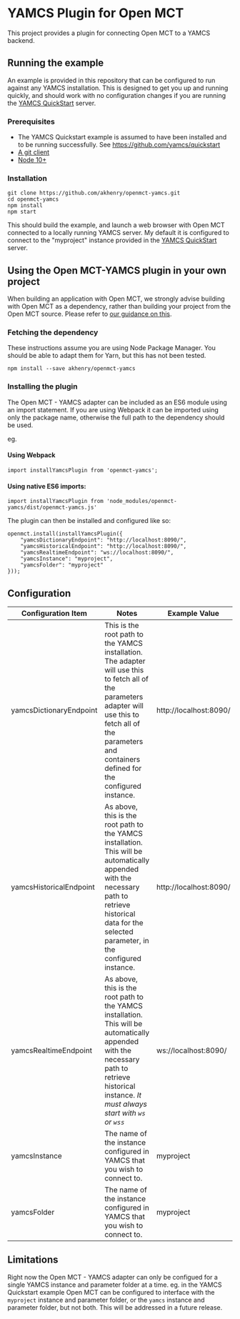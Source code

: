 # YAMCS Plugin for Open MCT
This project provides a plugin for connecting Open MCT to a YAMCS backend.

## Running the example

An example is provided in this repository that can be configured to run against any YAMCS installation. This is designed
 to get you up and running quickly, and should work with no configuration changes if you are running the 
 [YAMCS QuickStart](https://github.com/yamcs/quickstart) server.

### Prerequisites
* The YAMCS Quickstart example is assumed to have been installed and to be running successfully. See 
  https://github.com/yamcs/quickstart
* [A git client](https://git-scm.com/)
* [Node 10+](https://nodejs.org/)

### Installation
```
git clone https://github.com/akhenry/openmct-yamcs.git
cd openmct-yamcs
npm install
npm start
```

This should build the example, and launch a web browser with Open MCT connected to a locally running YAMCS server. My 
default it is configured to connect to the "myproject" instance provided in the [YAMCS QuickStart](https://github.com/yamcs/quickstart) server.

## Using the Open MCT-YAMCS plugin in your own project

When building an application with Open MCT, we strongly advise building with Open MCT as a dependency, rather than 
building your project from the Open MCT source. Please refer to 
[our guidance on this](https://github.com/nasa/openmct/blob/master/API.md#starting-an-open-mct-application).

### Fetching the dependency
These instructions assume you are using Node Package Manager. You should be able to adapt them for Yarn, but this has 
not been tested.

```
npm install --save akhenry/openmct-yamcs
```

### Installing the plugin

The Open MCT - YAMCS adapter can be included as an ES6 module using an import statement. If you are using Webpack it 
can be imported using only the package name, otherwise the full path to the dependency should be used.

eg.

#### Using Webpack
```
import installYamcsPlugin from 'openmct-yamcs';
```

#### Using native ES6 imports:
```
import installYamcsPlugin from 'node_modules/openmct-yamcs/dist/openmct-yamcs.js'
```

The plugin can then be installed and configured like so:
```
openmct.install(installYamcsPlugin({
    "yamcsDictionaryEndpoint": "http://localhost:8090/",
    "yamcsHistoricalEndpoint": "http://localhost:8090/",
    "yamcsRealtimeEndpoint": "ws://localhost:8090/",
    "yamcsInstance": "myproject",
    "yamcsFolder": "myproject"
}));
```

## Configuration
| Configuration Item      | Notes                                                 | Example Value                      |
|-------------------------|-------------------------------------------------------|------------------------------------|
| yamcsDictionaryEndpoint | This is the root path to the YAMCS installation. The adapter will use this to fetch all of the parameters adapter will use this to fetch all of the parameters and containers defined for the configured instance. | http://localhost:8090/              |
| yamcsHistoricalEndpoint | As above, this is the root path to the YAMCS installation. This will be automatically appended with the necessary path to retrieve historical data for the selected parameter, in the configured instance. | http://localhost:8090/             |
| yamcsRealtimeEndpoint   | As above, this is the root path to the YAMCS installation. This will be automatically appended with the necessary path to retrieve historical instance. *It must always start with `ws` or `wss`* | ws://localhost:8090/               |
| yamcsInstance           | The name of the instance configured in YAMCS that you wish to connect to. | myproject                          |
| yamcsFolder             | The name of the instance configured in YAMCS that you wish to connect to. | myproject                          |

## Limitations
Right now the Open MCT - YAMCS adapter can only be configued for a single YAMCS instance and parameter folder at a time. 
eg. in the YAMCS Quickstart example Open MCT can be configured to interface with the `myproject` instance and parameter 
folder, or the `yamcs` instance and parameter folder, but not both. This will be addressed in a future release.

